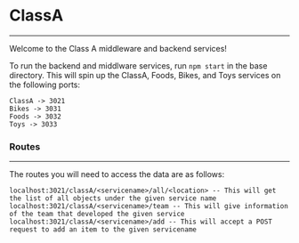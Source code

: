 # ClassA
---
Welcome to the Class A middleware and backend services!

To run the backend and middlware services, run `npm start` in the base directory. This will spin up the ClassA, Foods, Bikes, and Toys services on the following ports:

```
ClassA -> 3021
Bikes -> 3031
Foods -> 3032
Toys -> 3033
```
### Routes
---
The routes you will need to access the data are as follows:

```
localhost:3021/classA/<servicename>/all/<location> -- This will get the list of all objects under the given service name
localhost:3021/classA/<servicename>/team -- This will give information of the team that developed the given service
localhost:3021/classA/<servicename>/add -- This will accept a POST request to add an item to the given servicename
